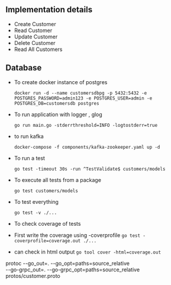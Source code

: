 ## Implementation details
- Create Customer
- Read Customer
- Update Customer
- Delete Customer
- Read All Customers

## Database

- To create docker instance of postgres

    ```docker run -d --name customersdbpg -p 5432:5432 -e POSTGRES_PASSWORD=admin123 -e POSTGRES_USER=admin -e POSTGRES_DB=customersdb postgres```

- To run application with logger , glog

    ```go run main.go -stderrthreshold=INFO -logtostderr=true```

- to run kafka

    ```docker-compose -f components/kafka-zookeeper.yaml up -d```

- To run a test

    ```go test -timeout 30s -run ^TestValidate$ customers/models```

- To execute all tests from a package 

    ```go test customers/models```

- To test everything

    ```go test -v ./...```

- To check coverage of tests

- First write the coverage using -coverprofile 
    ```go test -coverprofile=coverage.out ./...```
    
- can check in html output
    ```go tool cover -html=coverage.out```


protoc --go_out=. --go_opt=paths=source_relative \
    --go-grpc_out=. --go-grpc_opt=paths=source_relative \
    protos/customer.proto
